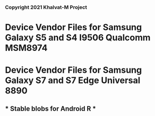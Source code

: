 ### Copyright 2021 Khalvat-M Project

# Device Vendor Files for Samsung Galaxy S5 and S4 I9506 Qualcomm MSM8974
# Device Vendor Files for Samsung Galaxy S7 and S7 Edge Universal 8890

## * Stable blobs for Android R *

